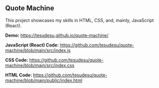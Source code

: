 ## Quote Machine

This project showcases my skills in HTML, CSS, and, mainly, JavaScript (React).

**Demo:** https://tesudesu.github.io/quote-machine/

**JavaScript (React) Code:** https://github.com/tesudesu/quote-machine/blob/main/src/index.js

**CSS Code:** https://github.com/tesudesu/quote-machine/blob/main/src/index.css

**HTML Code:** https://github.com/tesudesu/quote-machine/blob/main/public/index.html